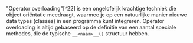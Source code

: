 "Operator overloading"[^22] is een ongelofelijk krachtige techniek die
object oriëntatie meedraagt, waarmee je op een natuurlijke manier nieuwe
data types (classes) in een programma kunt integreren. Operator
overloading is altijd gebaseerd op de definitie van een aantal speciale
methodes, die de typische `__<naam>__()` structuur hebben.
